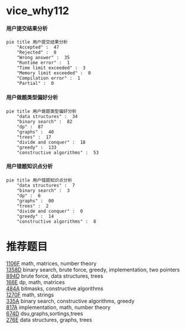 # vice_why112

<!-- tabs:start -->



#### **用户提交结果分析**

```mermaid
pie title 用户提交结果分析
    "Accepted" :  47
    "Rejected" :  0
    "Wrong answer" :  35
    "Runtime error" :  1
    "Time limit exceeded" :  3
    "Memory limit exceeded" :  0
    "Compilation error" :  1
    "Partial" :  0
```

#### **用户做题类型偏好分析**

```mermaid
pie title 用户做题类型偏好分析
    "data structures" :  34
    "binary search" :  82
    "dp" :  87
    "graphs" :  40
    "trees" :  17
    "divide and conquer" :  18
    "greedy" :  133
    "constructive algorithms" :  53
```
#### **用户错题知识点分析**

```mermaid
pie title 用户错题知识点分析
    "data structures" :  7
    "binary search" :  3
    "dp" :  6
    "graphs" :  00
    "trees" :  2
    "divide and conquer" :  0
    "greedy" :  14
    "constructive algorithms" :  8
```



<!-- tabs:end -->
# 推荐题目
[1106F](https://codeforces.com/contest/1106/problem/F)		math,
                        matrices,
                        number theory		  
[1358D](https://codeforces.com/contest/1358/problem/D)		binary search,
                        brute force,
                        greedy,
                        implementation,
                        two pointers		  
[894D](https://codeforces.com/contest/894/problem/D)		brute force,
                        data structures,
                        trees		  
[166E](https://codeforces.com/contest/166/problem/E)		dp,
                        math,
                        matrices		  
[484A](https://codeforces.com/contest/484/problem/A)		bitmasks,
                        constructive algorithms		  
[1270F](https://codeforces.com/contest/1270/problem/F)		math,
                        strings		  
[335A](https://codeforces.com/contest/335/problem/A)		binary search,
                        constructive algorithms,
                        greedy		  
[817A](https://codeforces.com/contest/817/problem/A)		implementation,
                        math,
                        number theory		  
[674D](https://codeforces.com/contest/674/problem/D)		dsu,graphs,sortings,trees		  
[276E](https://codeforces.com/contest/276/problem/E)		data structures,
                        graphs,
                        trees		  
